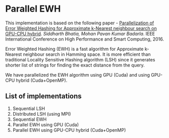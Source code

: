 # Parallel EWH
This implementation is based on the following paper - [Parallelization of Error Weighted Hashing for Approximate k-Nearest neighbour search on GPU-CPU hybrid](https://www.comp.nus.edu.sg/~sbhatia/assets/pdf/bhatia2016parallelization.pdf). *Siddharth Bhatia, Mohan Pavan Kumar Badarla*.  IEEE International Conference on High Performance and Smart Computing, 2016.

Error Weighted Hashing (EWH) is a fast algorithm for Approximate k-Nearest neighbour search in Hamming space. It is more efficient than traditional Locality Sensitive Hashing algorithm (LSH) since it generates shorter list of strings for finding the exact distance from the query.

We have parallelized the EWH algorithm using GPU (Cuda) and using GPU-CPU hybrid (Cuda+OpenMP). 

## List of implementations
1. Sequential LSH
2. Distributed LSH (using MPI)
3. Sequential EWH
4. Parallel EWH using GPU (Cuda)
5. Parallel EWH using GPU-CPU hybrid (Cuda+OpenMP)
